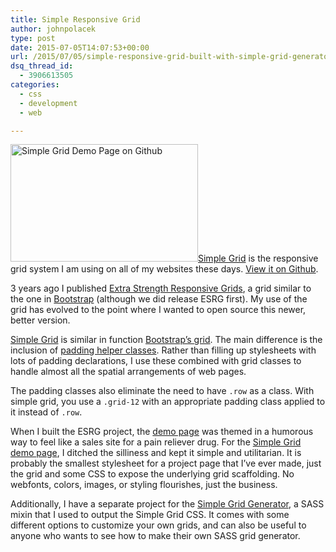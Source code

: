 ```yaml
---
title: Simple Responsive Grid
author: johnpolacek
type: post
date: 2015-07-05T14:07:53+00:00
url: /2015/07/05/simple-responsive-grid-built-with-simple-grid-generator/
dsq_thread_id:
  - 3906613505
categories:
  - css
  - development
  - web

---
```


[<img src="/img/blog/2015/07/simple-grid-300x188.png" alt="Simple Grid Demo Page on Github" width="300" height="188" class="alignleft size-medium wp-image-1920" srcset="http://johnpolacek.com/wp-content/uploads/2015/07/simple-grid-300x188.png 300w, http://johnpolacek.com/wp-content/uploads/2015/07/simple-grid.png 480w" sizes="(max-width: 300px) 100vw, 300px" />][1][Simple Grid][1] is the responsive grid system I am using on all of my websites these days. [View it on Github][1].

3 years ago I published [Extra Strength Responsive Grids][2], a grid similar to the one in [Bootstrap][3] (although we did release ESRG first). My use of the grid has evolved to the point where I wanted to open source this newer, better version.

[Simple Grid][1] is similar in function [Bootstrap’s grid][4]. The main difference is the inclusion of [padding helper classes][5]. Rather than filling up stylesheets with lots of padding declarations, I use these combined with grid classes to handle almost all the spatial arrangements of web pages. 

The padding classes also eliminate the need to have `.row` as a class. With simple grid, you use a `.grid-12` with an appropriate padding class applied to it instead of `.row`.

When I built the ESRG project, the [demo page][6] was themed in a humorous way to feel like a sales site for a pain reliever drug. For the [Simple Grid demo page][1], I ditched the silliness and kept it simple and utilitarian. It is probably the smallest stylesheet for a project page that I’ve ever made, just the grid and some CSS to expose the underlying grid scaffolding. No webfonts, colors, images, or styling flourishes, just the business.

Additionally, I have a separate project for the [Simple Grid Generator][7], a SASS mixin that I used to output the Simple Grid CSS. It comes with some different options to customize your own grids, and can also be useful to anyone who wants to see how to make their own SASS grid generator.

 [1]: http://johnpolacek.github.io/simple-grid/
 [2]: https://github.com/dfcb/extra-strength-responsive-grids
 [3]: http://getbootstrap.com/
 [4]: http://getbootstrap.com/css/#grid
 [5]: https://github.com/johnpolacek/simple-grid/#padding--margin-classes
 [6]: http://dfcb.github.io/extra-strength-responsive-grids/
 [7]: https://github.com/johnpolacek/simple-grid-generator